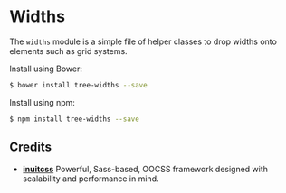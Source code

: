 # Widths

The `widths` module is a simple file of helper classes to drop widths onto
elements such as grid systems.

Install using Bower:

```sh
$ bower install tree-widths --save
```

Install using npm:

```sh
$ npm install tree-widths --save
```

## Credits

* **[inuitcss](https://github.com/inuitcss)** Powerful, Sass-based, OOCSS
framework designed with scalability and performance in mind.
